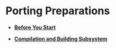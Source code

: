 # Porting Preparations<a name="EN-US_TOPIC_0000001063252862"></a>

-   **[Before You Start](before-you-start.md)**  

-   **[Compilation and Building Subsystem](compilation-and-building-subsystem.md)**  


